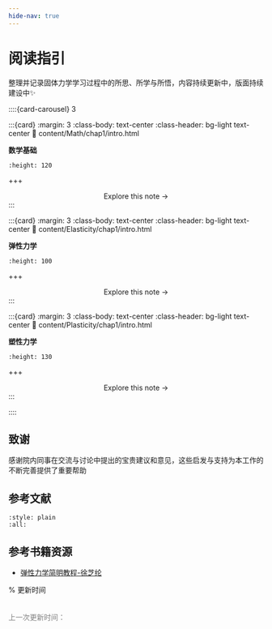 ```yaml
---
hide-nav: true
---
```


# 阅读指引

整理并记录固体力学学习过程中的所思、所学与所悟，内容持续更新中，版面持续建设中✨

::::{card-carousel} 3

:::{card}
:margin: 3
:class-body: text-center
:class-header: bg-light text-center
:link: content/Math/chap1/intro.html

**数学基础**

```{image} images/Cover/math2.png
:height: 120
```

+++
<div style="text-align: center;">
Explore this note &rarr;
</div>
:::

:::{card}
:margin: 3
:class-body: text-center
:class-header: bg-light text-center
:link: content/Elasticity/chap1/intro.html

**弹性力学**

```{image} https://python.quantecon.org/_static/qe-logo-large.png
:height: 100
```

+++
<div style="text-align: center;">
Explore this note &rarr;
</div>
:::

:::{card}
:margin: 3
:class-body: text-center
:class-header: bg-light text-center
:link: content/Plasticity/chap1/intro.html

**塑性力学**

```{image} images/Cover/plasticity.png
:height: 130
```

+++
<div style="text-align: center;">
Explore this note &rarr;
</div>
:::

::::


## 致谢

感谢院内同事在交流与讨论中提出的宝贵建议和意见，这些启发与支持为本工作的不断完善提供了重要帮助


## 参考文献

```{bibliography}
:style: plain
:all:
```


## 参考书籍资源
- [弹性力学简明教程-徐芝纶](https://github.com/OpenDigitalTwin-Dev/SolidMechanics/blob/main/refbook/%E5%BC%B9%E6%80%A7%E5%8A%9B%E5%AD%A6%E7%AE%80%E6%98%8E%E6%95%99%E7%A8%8B-%E5%BE%90%E8%8A%9D%E7%BA%B6.pdf)

% 更新时间
<br><br><br>
<span style="font-family: Arial, sans-serif; color: gray;">
  上一次更新时间：<span id="update-time"></span>
</span>

<script>
  document.getElementById("update-time").innerText = new Date().toLocaleString();
</script>
